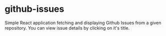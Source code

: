 # github-issues

Simple React application fetching and displaying Github Issues from a given repository. You can view issue details by clicking on it's title.
